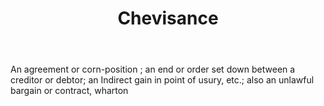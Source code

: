 ---
title: Chevisance
letter: C
permalink: "/definitions/bld-chevisance.html"
body: An agreement or corn-position ; an end or order set down between a creditor
  or debtor; an Indirect gain in point of usury, etc.; also an unlawful bargain or
  contract, wharton
published_at: '2018-07-07'
source: Black's Law Dictionary 2nd Ed (1910)
layout: post
---